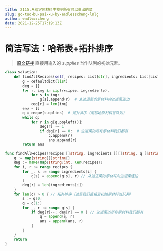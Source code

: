 ```yaml
---
title: 2115.从给定原材料中找到所有可以做出的菜
slug: go-tuo-bu-pai-xu-by-endlesscheng-lnlg
author: endlesscheng
date: 2021-12-25T17:19:13Z
---
```

# 简洁写法：哈希表+拓扑排序
 
> [原文链接](https://leetcode.cn/problems/find-all-possible-recipes-from-given-supplies/solution/go-tuo-bu-pai-xu-by-endlesscheng-lnlg)
直接用输入的 $\textit{supplies}$ 当作队列的初始元素。

```py [sol1-Python3]
class Solution:
    def findAllRecipes(self, recipes: List[str], ingredients: List[List[str]], supplies: List[str]) -> List[str]:
        g = defaultdict(list)
        deg = {}
        for r, ing in zip(recipes, ingredients):
            for s in ing:
                g[s].append(r)  # 从这道菜的原材料向这道菜连边
            deg[r] = len(ing)
        ans = []
        q = deque(supplies)  # 拓扑排序（用初始原材料当队列）
        while q:
            for r in g[q.popleft()]:
                deg[r] -= 1
                if deg[r] == 0:  # 这道菜的所有原材料我们都有
                    q.append(r)
                    ans.append(r)
        return ans
```

```go [sol1-Go]
func findAllRecipes(recipes []string, ingredients [][]string, q []string) (ans []string) {
	g := map[string][]string{}
	deg := make(map[string]int, len(recipes))
	for i, r := range recipes {
		for _, s := range ingredients[i] {
			g[s] = append(g[s], r) // 从这道菜的原材料向这道菜连边
		}
		deg[r] = len(ingredients[i])
	}
	for len(q) > 0 { // 拓扑排序（这里我们直接用初始原材料当队列）
		s := q[0]
		q = q[1:]
		for _, r := range g[s] {
			if deg[r]--; deg[r] == 0 { // 这道菜的所有原材料我们都有
				q = append(q, r)
				ans = append(ans, r)
			}
		}
	}
	return
}
```
